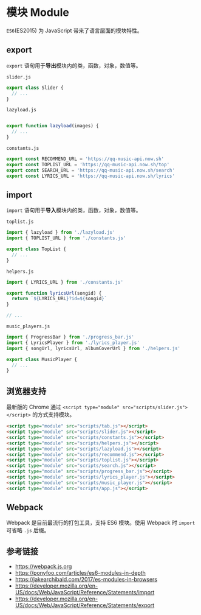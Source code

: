 # 模块 Module

`ES6`(ES2015) 为 JavaScript 带来了语言层面的模块特性。

## export
`export` 语句用于**导出**模块内的类，函数，对象，数值等。

`slider.js`
```javascript
export class Slider {
  // ...
}
```
`lazyload.js`
```javascript

export function lazyload(images) {
  // ...
}
```
`constants.js`
```javascript
export const RECOMMEND_URL = 'https://qq-music-api.now.sh'
export const TOPLIST_URL = 'https://qq-music-api.now.sh/top'
export const SEARCH_URL = 'https://qq-music-api.now.sh/search'
export const LYRICS_URL = 'https://qq-music-api.now.sh/lyrics'
```

## import
`import` 语句用于**导入**模块内的类，函数，对象，数值等。

`toplist.js`
```javascript
import { lazyload } from './lazyload.js' 
import { TOPLIST_URL } from './constants.js'

export class TopList {
  // ...
}
```
`helpers.js`
```javascript
import { LYRICS_URL } from './constants.js'

export function lyricsUrl(songid) {
  return `${LYRICS_URL}?id=${songid}`
}

// ...
```

`music_players.js`
```javascript
import { ProgressBar } from './progress_bar.js'
import { LyricsPlayer } from './lyrics_player.js'
import { songUrl, lyricsUrl, albumCoverUrl } from './helpers.js'

export class MusicPlayer {
  // ...
}
```

## 浏览器支持
最新版的 Chrome 通过 `<script type="module" src="scripts/slider.js"></script>` 的方式支持模块。
```html
<script type="module" src="scripts/tab.js"></script>
<script type="module" src="scripts/slider.js"></script>
<script type="module" src="scripts/constants.js"></script>
<script type="module" src="scripts/helpers.js"></script>
<script type="module" src="scripts/lazyload.js"></script>
<script type="module" src="scripts/recommend.js"></script>
<script type="module" src="scripts/toplist.js"></script>
<script type="module" src="scripts/search.js"></script>
<script type="module" src="scripts/progress_bar.js"></script>
<script type="module" src="scripts/lyrics_player.js"></script>
<script type="module" src="scripts/music_player.js"></script>
<script type="module" src="scripts/app.js"></script>
```

## Webpack
Webpack 是目前最流行的打包工具，支持 ES6 模块。使用 Webpack 时 `import` 可省略 `.js` 后缀。


## 参考链接
* https://webpack.js.org
* https://ponyfoo.com/articles/es6-modules-in-depth
* https://jakearchibald.com/2017/es-modules-in-browsers
* https://developer.mozilla.org/en-US/docs/Web/JavaScript/Reference/Statements/import
* https://developer.mozilla.org/en-US/docs/Web/JavaScript/Reference/Statements/export
